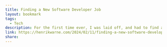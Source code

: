 ```yaml
---
title: Finding a New Software Developer Job
layout: bookmark
tags:
  - Tech
description: For the first time ever, I was laid off, and had to find a new software developer job. I managed to find a new one, but it took longer than I thought, and it was a lot of work. I was in contact wit…
link: https://henrikwarne.com/2024/02/11/finding-a-new-software-developer-job/
share:
---
```


